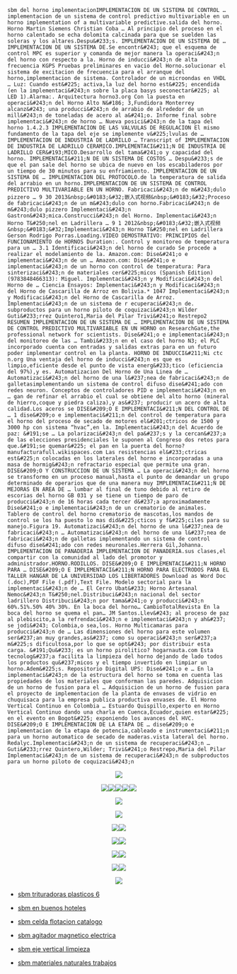 
```
sbm del horno implementacionIMPLEMENTACION DE UN SISTEMA DE CONTROL … implementacion de un sistema de control predictivo multivariable en un horno implementation of a multivariable predictive.salida del horno. Horno Martin Siemens Christian Coba … Al principio del proceso en el horno calentado se echa dolomita calcinada para que se suelden las soleras y los altares.Despu&#233;s. IMPLEMENTACION DE UN SISTEMA DE … IMPLEMENTACION DE UN SISTEMA DE.Se encontr&#243; que el esquema de control MPC es superior y comanda de mejor manera la operaci&#243;n del horno con respecto a la. Horno de inducci&#243;n de alta frecuencia KGPS Pruebas preliminares en vacio del Horno.solucionar el sistema de excitacion de frecuencia para el arranque del horno,implementacion de sistema. Controlador de un microondas en VHDL … Luz: Cuando est&#225; activa,la luz del horno est&#225; encendida (en la implementaci&#243;n sobre la placa basys seconectar&#225; al LED 1).Alarma:. Arquitectura horno3.org Con la puesta en operaci&#243;n del Horno Alto N&#186; 3,Fundidora Monterrey alcanz&#243; una producci&#243;n de arrabio de alrededor de un mill&#243;n de toneladas de acero al a&#241;o. Informe final sobre implementaci&#243;n de horno … Nueva posici&#243;n de la tapa del horno 1.4.2.3 IMPLEMENTACION DE LAS VALVULAS DE REGULACION El mismo fundamento de la tapa del eje se implemente v&#225;lvulas de … IMPLEMENTACION DE INDUSTRIA DE LADRILLO … Transcript of IMPLEMENTACION DE INDUSTRIA DE LADRILLO CERAMICO.IMPLEMENTACI&#211;N DE INDUSTRIA DE LADRILLO CER&#193;MICO.Desarrollo del tama&#241;o y capacidad del horno. IMPLEMENTACI&#211;N DE UN SISTEMA DE COSTOS … Despu&#233;s de que el pan sale del horno se ubica de nuevo en los escabiladeros por un tiempo de 30 minutos para su enfriamiento. IMPLEMENTACION DE UN SISTEMA DE … IMPLEMENTACION DEL PROTOCOLO.de la temperatura de salida del arrabio en un horno.IMPLEMENTACION DE UN SISTEMA DE CONTROL PREDICTIVO MULTIVARIABLE EN UN HORNO. Fabricaci&#243;n de m&#243;dulo pizzero … 9 30 2013&nbsp;&#0183;&#32;嵌入式视频&nbsp;&#0183;&#32;Proceso de fabricaci&#243;n de un m&#243;dulo con horno.Fabricaci&#243;n de m&#243;dulo pizzero Implementaci&#243;n Gastron&#243;mica.Construcci&#243;n del Horno. Implementaci&#243;n Horno T&#250;nel en Ladrillera … 9 1 2012&nbsp;&#0183;&#32;嵌入式视频&nbsp;&#0183;&#32;Implementaci&#243;n Horno T&#250;nel en Ladrillera Gerson Rodrigo Porras.Loading.VIDEO DEMOSTRATIVO: PRINCIPIOS del FUNCIONAMIENTO de HORNOS Duration:. Control y monitoreo de temperatura para un … 3.1 Identificaci&#243;n del horno de curado Se procede a realizar el modelamiento de la. Amazon.com: Dise&#241;o e implementaci&#243;n de un … Amazon.com: Dise&#241;o e implementaci&#243;n de un horno con control de temperatura: Para sinterizaci&#243;n de materiales cer&#225;micos (Spanish Edition) (9783848466313): Miguel. Implementaci&#243;n y Modificaci&#243;n del Horno de … Ciencia Ensayos: Implementaci&#243;n y Modificaci&#243;n del Horno de Cascarilla de Arroz en Bolivia.* 1047 Implementaci&#243;n y Modificaci&#243;n del Horno de Cascarilla de Arroz. Implementaci&#243;n de un sistema de r ecuperaci&#243;n de. subproductos para un horno piloto de coquizaci&#243;n Wilder Guti&#233;rrez Quintero1,Maria del Pilar Trivi&#241;o Restrepo2 RESUMEN IMPLEMENTACION DE UN SISTEMA DE … IMPLEMENTACION DE UN SISTEMA DE CONTROL PREDICTIVO MULTIVARIABLE EN UN HORNO on ResearchGate,the professional network for scientists. Dise&#241;o e implementaci&#243;n del monitoreo de las … Tambi&#233;n en el caso del horno N3; el PLC incorporado cuenta con entradas y salidas extras para en un futuro poder implementar control en la planta. HORNO DE INDUCCI&#211;Ni ctc n.org Una ventaja del horno de inducci&#243;n es que es limpio,eficiente desde el punto de vista energ&#233;tico (eficiencia del 97%),y es. Automatizacion Del Horno de Una Linea de … Automatizaci&#243;n del horno de una l&#237;nea de fabricaci&#243;n de galletasimplementando un sistema de control difuso dise&#241;ado con redes neuron. Conceptos de controladores PID e implementaci&#243;n en … gan de refinar el arrabio el cual se obtiene del alto horno (mineral de hierro,coque y piedra caliza),y as&#237; producir un acero de alta calidad.Los aceros se DISE&#209;O E IMPLEMENTACI&#211;N DEL CONTROL DE … 1 dise&#209;o e implementaci&#211;n del control de temperatura para el horno del proceso de secado de motores el&#201;ctricos de 1500 y 3000 hp con sistema “hvac”,en la. Implementaci&#243;n del Acuerdo de paz: &#191;se … La polarizaci&#243;n del pa&#237;s y la cercan&#237;a de las elecciones presidenciales le suponen al Congreso dos retos para que.&#191;se quemar&#225; el pan en la puerta del horno? manufacturafull.wikispaces.com Las resistencias el&#233;ctricas est&#225;n colocadas en los laterales del horno e incorporadas a una masa de hormig&#243;n refractario especial que permite una gran. DISE&#209;O Y CONSTRUCCION DE UN SISTEMA … La operaci&#243;n del horno se transformo en un proceso manual,hasta el punto de demandar un grupo determinado de operarios que de una manera muy IMPLEMENTACI&#211;N DE MEJORAS EN AREA DE … lumbar al final de tuno debido al retiro de escorias del horno GB 031 y se tiene un tiempo de paro de producci&#243;n de 16 horas cada tercer d&#237;a aproximadamente Dise&#241;o e implementaci&#243;n de un crematorio de animales. Tablero de control del horno crematorio de mascotas,los mandos de control se los ha puesto lo mas did&#225;cticos y f&#225;ciles para su manejo.Figura 19. Automatizaci&#243;n del horno de una l&#237;nea de fabricaci&#243;n … Automatizaci&#243;n del horno de una l&#237;nea de fabricaci&#243;n de galletas implementando un sistema de control difuso dise&#241;ado con redes neuronales.Herrera Gil,Johanna. IMPLEMENTACION DE PANADERIA IMPLEMENTACION DE PANADERIA.sus clases,el compartir con la comunidad al lado del promotor y administrador.HORNO.RODILLOS. DISE&#209;O E IMPLEMENTACI&#211;N HORNO PARA … DISE&#209;O E IMPLEMENTACI&#211;N HORNO PARA ELECTRODOS PARA EL TALLER HANGAR DE LA UNIVERSIDAD LOS LIBERTADORES Download as Word Doc (.doc),PDF File (.pdf),Text File. Modelo sectorial para la implementaci&#243;n de … El Cerro Ubat&#233; Horno Artesanal Nemoc&#243;n T&#250;nel.Distribuci&#243;n nacional del sector ladrillero Distribuci&#243;n por tama&#241;o y producci&#243;n 60%.51%.50% 40% 30%. En la boca del horno… CambioTotalRevista En la boca del horno se quema el pan… JM Santos.Llev&#243; al proceso de paz al plebiscito,a la refrendaci&#243;n e implementaci&#243;n y ah&#237; se jodi&#243; Colombia,o sea,los. Horno Multicamaras para producci&#243;n de … Las dimensiones del horno para este volumen ser&#237;an muy grandes,as&#237; como su operaci&#243;n ser&#237;a m&#225;s dificultosa,por lo que se opt&#243; por distribuir esta carga. &#191;Qu&#233; es un horno pirolitico? hogarnauta.com Esta tecnolog&#237;a facilita la limpieza del horno dejando de lado todos los productos qu&#237;micos y el tiempo invertido en limpiar un horno.Adem&#225;s. Repositorio Digital UPS: Dise&#241;o e … En la implementaci&#243;n de la estructura del horno se toma en cuenta las propiedades de los materiales que conforman las paredes. Adquisicion de un horno de fusion para el … Adquisicion de un horno de fusion para el proyecto de implementacion de la planta de envases de vidrio en chuquisaca para la empresa publica productiva envases de. El Horno Vertical Continuo en Colombia … Estuardo Quispillo,experto en Horno Vertical Continuo dando una charla en Cuenca,Ecuador,quien estar&#225; en el evento en Bogot&#225; exponiendo los avances del HVC. DISE&#209;O E IMPLEMENTACION DE LA ETAPA DE … dise&#209;o e implementacion de la etapa de potencia,cableado e instrumentaci&#211;n para un horno automatico de secado de maderas.vista lateral del horno. Redalyc.Implementaci&#243;n de un sistema de recuperaci&#243;n … Guti&#233;rrez Quintero,Wilder; Trivi&#241;o Restrepo,Maria del Pilar Implementaci&#243;n de un sistema de recuperaci&#243;n de subproductos para un horno piloto de coquizaci&#243;n 
```

<div align="center">

<a href="https://es-crusher.shibang-china.com/github&k=sbm+del+horno+implementacion"><img src="https://static.shibang-china.com/es/crusher/logo.jpg"></a>

<a href="https://es-crusher.shibang-china.com/github&k=sbm+del+horno+implementacion"><img src="https://static.shibang-china.com/es/crusher/index.jpg"></a><a href="https://es-crusher.shibang-china.com/material.htmlgithub&k=sbm+del+horno+implementacion"><img src="https://static.shibang-china.com/es/crusher/material.jpg"></a><a href="https://es-crusher.shibang-china.com/application.htmlgithub&k=sbm+del+horno+implementacion"><img src="https://static.shibang-china.com/es/crusher/application.jpg"></a><a href="https://es-crusher.shibang-china.com/aboutus.htmlgithub&k=sbm+del+horno+implementacion"><img src="https://static.shibang-china.com/es/crusher/aboutus.jpg"></a><a href="https://es-crusher.shibang-china.com/contact.htmlgithub&k=sbm+del+horno+implementacion"><img src="https://static.shibang-china.com/es/crusher/contact.jpg"></a>

<a href="https://es-crusher.shibang-china.com/github&k=sbm+del+horno+implementacion"><img src="https://static.shibang-china.com/es/crusher/banner.jpg"></a>

<a href="https://swt.shibang-china.com/github&k=sbm+del+horno+implementacion"><img src="https://static.shibang-china.com/es/crusher/text.jpg"></a>

<a href="https://swt.shibang-china.com/github&k=sbm+del+horno+implementacion"><img src="https://static.shibang-china.com/es/crusher/chat.jpg"></a><a href="https://es-crusher.shibang-china.com/contact.htmlgithub&k=sbm+del+horno+implementacion"><img src="https://static.shibang-china.com/es/crusher/message.jpg"></a>

<a href="https://es-crusher.shibang-china.com/products/pe.htmlgithub&k=sbm+del+horno+implementacion"><img src="https://static.shibang-china.com/es/crusher/pe.jpg"></a><a href="https://es-crusher.shibang-china.com/products/pf.htmlgithub&k=sbm+del+horno+implementacion"><img src="https://static.shibang-china.com/es/crusher/pf.jpg"></a>

<a href="https://es-crusher.shibang-china.com/products/hpt.htmlgithub&k=sbm+del+horno+implementacion"><img src="https://static.shibang-china.com/es/crusher/hpt.jpg"></a><a href="https://es-crusher.shibang-china.com/products/vsi.htmlgithub&k=sbm+del+horno+implementacion"><img src="https://static.shibang-china.com/es/crusher/vsi.jpg"></a>

<a href="https://es-crusher.shibang-china.com/products/klv.htmlgithub&k=sbm+del+horno+implementacion"><img src="https://static.shibang-china.com/es/crusher/klv.jpg"></a><a href="https://es-crusher.shibang-china.com/products/portable.htmlgithub&k=sbm+del+horno+implementacion"><img src="https://static.shibang-china.com/es/crusher/portable.jpg"></a>

<a href="https://swt.shibang-china.com/github&k=sbm+del+horno+implementacion"><img src="https://static.shibang-china.com/es/crusher/case.jpg"></a>

</div>


* [sbm trituradoras plasticos 6](sbm%20trituradoras%20plasticos%206.md)

* [sbm en buenos hoteles](sbm%20en%20buenos%20hoteles.md)

* [sbm celda flotacion catalogo](sbm%20celda%20flotacion%20catalogo.md)

* [sbm agitador magnetico electrica](sbm%20agitador%20magnetico%20electrica.md)

* [sbm eje vertical limpieza](sbm%20eje%20vertical%20limpieza.md)

* [sbm materiales naturales trabajos](sbm%20materiales%20naturales%20trabajos.md)